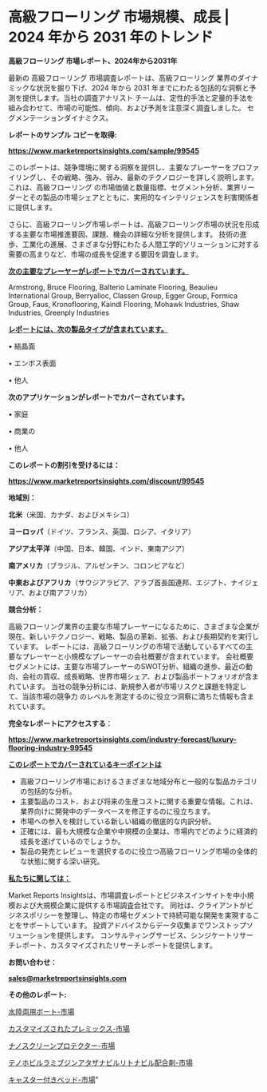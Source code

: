 # 高級フローリング 市場規模、成長 | 2024 年から 2031 年のトレンド

<strong>高級フローリング 市場レポート、2024年から2031年</strong>

最新の 高級フローリング 市場調査レポートは、高級フローリング 業界のダイナミックな状況を掘り下げ、2024 年から 2031 年までにわたる包括的な洞察と予測を提供します。当社の調査アナリスト チームは、定性的手法と定量的手法を組み合わせて、市場の可能性、傾向、および予測を注意深く調査しました。 セグメンテーションダイナミクス。



<strong>レポートのサンプル コピーを取得:</strong> <a href=https://www.marketreportsinsights.com/sample/99545>

<strong><u>https://www.marketreportsinsights.com/sample/99545</u></strong></a>

このレポートは、競争環境に関する洞察を提供し、主要なプレーヤーをプロファイリングし、その戦略、強み、弱み、最新のテクノロジーを詳しく説明します。 これは、高級フローリング の市場価値と数量指標、セグメント分析、業界リーダーとその製品の市場シェアとともに、実用的なインテリジェンスを利害関係者に提供します。

さらに、高級フローリング市場レポートは、高級フローリング市場の状況を形成する主要な市場推進要因、課題、機会の詳細な分析を提供します。 技術の進歩、工業化の進展、さまざまな分野にわたる人間工学的ソリューションに対する需要の高まりなど、市場の成長を促進する要因を調査します。



<strong><u>次の主要なプレーヤーがレポートでカバーされています。</u></strong>

Armstrong, Bruce Flooring, Balterio Laminate Flooring, Beaulieu International Group, Berryalloc, Classen Group, Egger Group, Formica Group, Faus, Kronoflooring, Kaindl Flooring, Mohawk Industries, Shaw Industries, Greenply Industries



<strong><u><b>レポートには、次の製品タイプが含まれています。</b></u></strong>

• 結晶面

• エンボス表面

• 他人



<strong><b>次のアプリケーションがレポートでカバーされています。</b></strong>

• 家庭

• 商業の

• 他人



<strong><b>このレポートの割引を受けるには：</b></strong><a href=https://www.marketreportsinsights.com/discount/99545>

<strong><u>https://www.marketreportsinsights.com/discount/99545</u></strong></a>



<strong>地域別：</strong>



<strong>北米</strong>（米国、カナダ、およびメキシコ）



<strong>ヨーロッパ</strong>（ドイツ、フランス、英国、ロシア、イタリア）



<strong>アジア太平洋</strong>（中国、日本、韓国、インド、東南アジア）



<strong>南アメリカ</strong>（ブラジル、アルゼンチン、コロンビアなど）



<strong>中東およびアフリカ</strong>（サウジアラビア、アラブ首長国連邦、エジプト、ナイジェリア、および南アフリカ）



<strong>競合分析：</strong>

高級フローリング業界の主要な市場プレーヤーになるために、さまざまな企業が現在、新しいテクノロジー、戦略、製品の革新、拡張、および長期契約を実行しています。 レポートには、高級フローリングの市場で活動しているすべての主要なプレーヤーと小規模なプレーヤーの会社概要が含まれています。 会社概要セグメントには、主要な市場プレーヤーのSWOT分析、組織の進歩、最近の動向、会社の買収、成長戦略、世界市場シェア、および製品ポートフォリオが含まれています。 当社の競争分析には、新規参入者が市場リスクと課題を特定して、当該市場の競争力 のレベルを測定するのに役立つ洞察に満ちた情報も含まれています。



<strong>完全なレポートにアクセスする</strong>：

<a href=https://www.marketreportsinsights.com/industry-forecast/luxury-flooring-industry-99545>

<strong><u>https://www.marketreportsinsights.com/industry-forecast/luxury-flooring-industry-99545</u></strong></a>



<strong><u><b>このレポートでカバーされているキーポイントは</b></u></strong>
<ul>
  <li>高級フローリング市場におけるさまざまな地域分布と一般的な製品カテゴリの包括的な分析。</li>
  <li>主要製品のコスト、および将来の生産コストに関する重要な情報。これは、業界向けに開発中のデータベースを修正するのに役立ちます。</li>
  <li>市場への参入を検討している新しい組織の徹底的な内訳分析。</li>
  <li>正確には、最も大規模な企業や中規模の企業は、市場内でどのように経済的成長を遂げているのでしょうか。</li>
  <li>製品の発売とレビューを選択するのに役立つ高級フローリング市場の全体的な状態に関する深い研究。</li>
</ul>


<strong><u><b>私たちに関しては：</b></u></strong>

Market Reports Insightsは、市場調査レポートとビジネスインサイトを中小規模および大規模企業に提供する市場調査会社です。 同社は、クライアントがビジネスポリシーを整理し、特定の市場セグメントで持続可能な開発を実現することをサポートしています。 投資アドバイスからデータ収集までワンストップソリューションを提供します。 コンサルティングサービス、シンジケートリサーチレポート、カスタマイズされたリサーチレポートを提供します。



<strong><b>お問い合わせ</b></strong>：

<a href=mailto:sales@marketreportsinsights.com>

<strong><u>sales@marketreportsinsights.com</u></strong></a>



<strong>その他のレポート:</strong>

<a href=https://www.linkedin.com/pulse/水陸両用ボート-市場-2023-年のダイナミクスとビジネストレンド-2030-xgpec/>水陸両用ボート-市場</a>

<a href=https://www.linkedin.com/pulse/カスタマイズされたプレミックス-市場-2023-競争分析と事業成長-2030-gpq5f/>カスタマイズされたプレミックス-市場</a>

<a href=https://www.linkedin.com/pulse/ナノスクリーンプロテクター-市場-2023-収益と成長ドライバー-2030-rmj5f/>ナノスクリーンプロテクター-市場</a>

<a href=https://www.linkedin.com/pulse/テノホビルラミブジンアタザナビルリトナビル配合剤-市場-2023-年のダイナミクスとビジネストレンド-cizqf/>テノホビルラミブジンアタザナビルリトナビル配合剤-市場</a>

<a href=https://www.linkedin.com/pulse/キャスター付きベッド-市場-2023-総合分析と事業成長戦略-2030-crf2f/>キャスター付きベッド-市場</a>"
